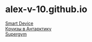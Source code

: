 # alex-v-10.github.io

[Smart Device](https://alex-v-10.github.io/smart-device/)  
[Круизы в Антарктику](https://alex-v-10.github.io/kruizy-v-antarktiku/)  
[Supergym](https://alex-v-10.github.io/supergym/)  
